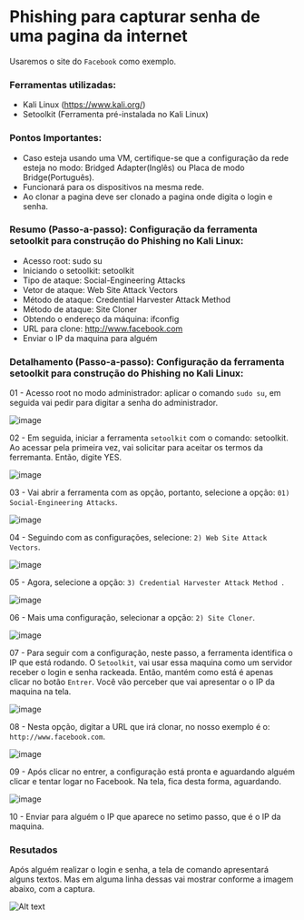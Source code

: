 # Phishing para capturar senha de uma pagina da internet
Usaremos o site do ``` Facebook ``` como exemplo. 

### Ferramentas utilizadas:

- Kali Linux (https://www.kali.org/)
- Setoolkit (Ferramenta pré-instalada no Kali Linux)

### Pontos Importantes:
 - Caso esteja usando uma VM, certifique-se que a configuração da rede esteja no modo: Bridged Adapter(Inglês) ou Placa de modo Bridge(Português).
 - Funcionará para os dispositivos na mesma rede.
 - Ao clonar a pagina deve ser clonado a pagina onde digita o login e senha.

### Resumo (Passo-a-passo): Configuração da ferramenta setoolkit para construção do Phishing no Kali Linux:

 - Acesso root: sudo su
 - Iniciando o setoolkit: setoolkit
 - Tipo de ataque: Social-Engineering Attacks
 - Vetor de ataque: Web Site Attack Vectors
 - Método de ataque: Credential Harvester Attack Method 
 - Método de ataque: Site Cloner
 - Obtendo o endereço da máquina: ifconfig
 - URL para clone: http://www.facebook.com
 - Enviar o IP da maquina para alguém

### Detalhamento (Passo-a-passo): Configuração da ferramenta setoolkit para construção do Phishing no Kali Linux:

01 - Acesso root no modo administrador: aplicar o comando ``` sudo su ```, em seguida vai pedir para digitar a senha do administrador.

![image](https://github.com/user-attachments/assets/eabaade4-3d43-425a-bea8-6172b8bc7688)

02 - Em seguida, iniciar a ferramenta ``` setoolkit ``` com o comando: setoolkit. Ao acessar pela primeira vez, vai solicitar para aceitar os termos da ferremanta. Então, digite YES.

![image](https://github.com/user-attachments/assets/4caa7c67-207d-4e9a-b8c1-4b0b490841c4)

03 - Vai abrir a ferramenta com as opção, portanto, selecione a opção: ``` 01) Social-Engineering Attacks ```. 

![image](https://github.com/user-attachments/assets/382ca0bb-b191-4661-9f62-1b4cc21e1367)

04 - Seguindo com as configurações, selecione: ``` 2) Web Site Attack Vectors ```.

![image](https://github.com/user-attachments/assets/6894a2e5-94c9-41c5-99a3-f894f51a3827)

05 - Agora, selecione a opção: ```3) Credential Harvester Attack Method ```.

![image](https://github.com/user-attachments/assets/b2cfab7f-9671-4ab0-a752-18da8e9e843e)

06 - Mais uma configuração, selecionar a opção: ``` 2) Site Cloner ```.

![image](https://github.com/user-attachments/assets/49fd500e-c21f-431b-bc30-69a8ca044a16)

07 - Para seguir com a configuração, neste passo, a ferramenta identifica o IP que está rodando. O ``` Setoolkit ```, vai usar essa maquina como um servidor receber o login e senha rackeada. Então, mantém como está é apenas clicar no botão ``` Entrer ```. Você vão perceber que vai apresentar o o IP da maquina na tela.

![image](https://github.com/user-attachments/assets/0fe7af53-6ee9-4f50-bb81-08d9988c3894)

08 - Nesta opção, digitar a URL que irá clonar, no nosso exemplo é o: ``` http://www.facebook.com ```.

![image](https://github.com/user-attachments/assets/ae36dc56-d1b5-449b-b386-312bc1042054)

09 - Após clicar no entrer, a configuração está pronta e aguardando alguém clicar e tentar logar no Facebook. Na tela, fica desta forma, aguardando.

![image](https://github.com/user-attachments/assets/bde4993f-7fe6-4333-bc1d-fb0ee8e40af0)

10 - Enviar para alguém o IP que aparece no setimo passo, que é o IP da maquina.

### Resutados
Após alguém realizar o login e senha, a tela de comando apresentará alguns textos. Mas em alguma linha dessas vai mostrar conforme a imagem abaixo, com a captura.

![Alt text](./passwd.png "Optional title")
